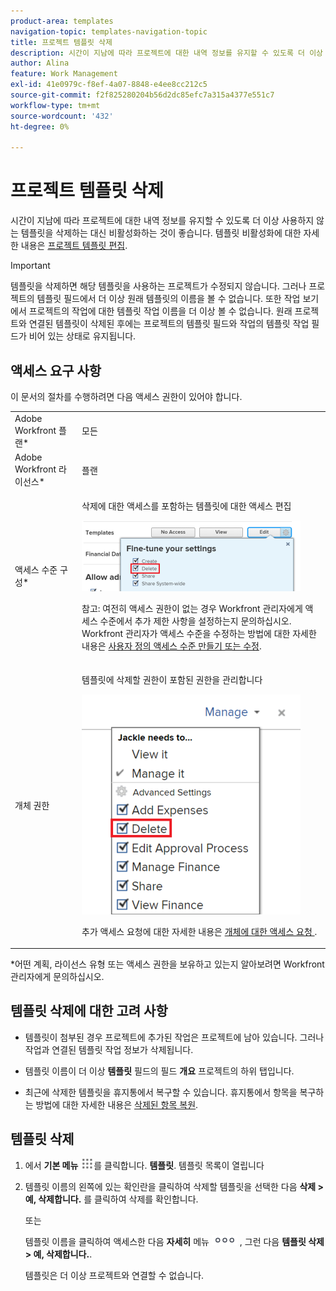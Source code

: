 ```yaml
---
product-area: templates
navigation-topic: templates-navigation-topic
title: 프로젝트 템플릿 삭제
description: 시간이 지남에 따라 프로젝트에 대한 내역 정보를 유지할 수 있도록 더 이상 사용하지 않는 템플릿을 삭제하는 대신 비활성화하는 것이 좋습니다. 템플릿 비활성화에 대한 자세한 내용은 프로젝트 템플릿 편집 을 참조하십시오.
author: Alina
feature: Work Management
exl-id: 41e0979c-f8ef-4a07-8848-e4ee8cc212c5
source-git-commit: f2f825280204b56d2dc85efc7a315a4377e551c7
workflow-type: tm+mt
source-wordcount: '432'
ht-degree: 0%

---
```


# 프로젝트 템플릿 삭제

시간이 지남에 따라 프로젝트에 대한 내역 정보를 유지할 수 있도록 더 이상 사용하지 않는 템플릿을 삭제하는 대신 비활성화하는 것이 좋습니다. 템플릿 비활성화에 대한 자세한 내용은 [프로젝트 템플릿 편집](../../../manage-work/projects/create-and-manage-templates/edit-templates.md).

>[!IMPORTANT]
>
>템플릿을 삭제하면 해당 템플릿을 사용하는 프로젝트가 수정되지 않습니다. 그러나 프로젝트의 템플릿 필드에서 더 이상 원래 템플릿의 이름을 볼 수 없습니다. 또한 작업 보기에서 프로젝트의 작업에 대한 템플릿 작업 이름을 더 이상 볼 수 없습니다. 원래 프로젝트와 연결된 템플릿이 삭제된 후에는 프로젝트의 템플릿 필드와 작업의 템플릿 작업 필드가 비어 있는 상태로 유지됩니다.

## 액세스 요구 사항

이 문서의 절차를 수행하려면 다음 액세스 권한이 있어야 합니다.

<table style="table-layout:auto"> 
 <col> 
 <col> 
 <tbody> 
  <tr> 
   <td role="rowheader">Adobe Workfront 플랜*</td> 
   <td> <p>모든</p> </td> 
  </tr> 
  <tr> 
   <td role="rowheader">Adobe Workfront 라이선스*</td> 
   <td> <p>플랜 </p> </td> 
  </tr> 
  <tr> 
   <td role="rowheader">액세스 수준 구성*</td> 
   <td> <p>삭제에 대한 액세스를 포함하는 템플릿에 대한 액세스 편집</p> <p> <img src="assets/template-access-level-with-advanced-settings-350x113.png" style="width: 350;height: 113;"> </p> <p>참고: 여전히 액세스 권한이 없는 경우 Workfront 관리자에게 액세스 수준에서 추가 제한 사항을 설정하는지 문의하십시오. Workfront 관리자가 액세스 수준을 수정하는 방법에 대한 자세한 내용은 <a href="../../../administration-and-setup/add-users/configure-and-grant-access/create-modify-access-levels.md" class="MCXref xref">사용자 정의 액세스 수준 만들기 또는 수정</a>.</p> </td> 
  </tr> 
  <tr> 
   <td role="rowheader">개체 권한</td> 
   <td> <p>템플릿에 삭제할 권한이 포함된 권한을 관리합니다</p> <p> <img src="assets/template-manage-permissions-with-advanced-settings-350x352.png" style="width: 350;height: 352;"> </p> <p>추가 액세스 요청에 대한 자세한 내용은 <a href="../../../workfront-basics/grant-and-request-access-to-objects/request-access.md" class="MCXref xref">개체에 대한 액세스 요청 </a>.</p> </td> 
  </tr> 
 </tbody> 
</table>

&#42;어떤 계획, 라이선스 유형 또는 액세스 권한을 보유하고 있는지 알아보려면 Workfront 관리자에게 문의하십시오.

## 템플릿 삭제에 대한 고려 사항

* 템플릿이 첨부된 경우 프로젝트에 추가된 작업은 프로젝트에 남아 있습니다. 그러나 작업과 연결된 템플릿 작업 정보가 삭제됩니다.
* 템플릿 이름이 더 이상 **템플릿** 필드의 필드 **개요** 프로젝트의 하위 탭입니다.

* 최근에 삭제한 템플릿을 휴지통에서 복구할 수 있습니다. 휴지통에서 항목을 복구하는 방법에 대한 자세한 내용은 [삭제된 항목 복원](../../../administration-and-setup/manage-workfront/manage-deleted-items/restore-deleted-items.md).

## 템플릿 삭제

1. 에서 **기본 메뉴** ![](assets/main-menu-icon.png)를 클릭합니다. **템플릿**. 템플릿 목록이 열립니다

1. 템플릿 이름의 왼쪽에 있는 확인란을 클릭하여 삭제할 템플릿을 선택한 다음 **삭제 > 예, 삭제합니다.** 를 클릭하여 삭제를 확인합니다.

   또는

   템플릿 이름을 클릭하여 액세스한 다음 **자세히** 메뉴 ![](assets/qs-more-icon-on-an-object.png) , 그런 다음 **템플릿 삭제 > 예, 삭제합니다.**.

   템플릿은 더 이상 프로젝트와 연결할 수 없습니다.
